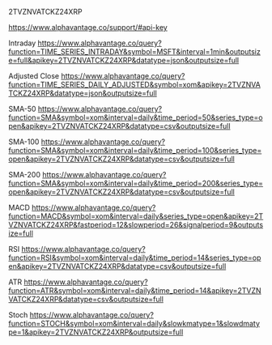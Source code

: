 2TVZNVATCKZ24XRP

https://www.alphavantage.co/support/#api-key

Intraday
https://www.alphavantage.co/query?function=TIME_SERIES_INTRADAY&symbol=MSFT&interval=1min&outputsize=full&apikey=2TVZNVATCKZ24XRP&datatype=json&outputsize=full

Adjusted Close
https://www.alphavantage.co/query?function=TIME_SERIES_DAILY_ADJUSTED&symbol=xom&apikey=2TVZNVATCKZ24XRP&datatype=json&outputsize=full

SMA-50
https://www.alphavantage.co/query?function=SMA&symbol=xom&interval=daily&time_period=50&series_type=open&apikey=2TVZNVATCKZ24XRP&datatype=csv&outputsize=full

SMA-100
https://www.alphavantage.co/query?function=SMA&symbol=xom&interval=daily&time_period=100&series_type=open&apikey=2TVZNVATCKZ24XRP&datatype=csv&outputsize=full

SMA-200
https://www.alphavantage.co/query?function=SMA&symbol=xom&interval=daily&time_period=200&series_type=open&apikey=2TVZNVATCKZ24XRP&datatype=csv&outputsize=full

MACD
https://www.alphavantage.co/query?function=MACD&symbol=xom&interval=daily&series_type=open&apikey=2TVZNVATCKZ24XRP&fastperiod=12&slowperiod=26&signalperiod=9&outputsize=full

RSI
https://www.alphavantage.co/query?function=RSI&symbol=xom&interval=daily&time_period=14&series_type=open&apikey=2TVZNVATCKZ24XRP&datatype=csv&outputsize=full

ATR
https://www.alphavantage.co/query?function=ATR&symbol=xom&interval=daily&time_period=14&apikey=2TVZNVATCKZ24XRP&datatype=csv&outputsize=full

Stoch
https://www.alphavantage.co/query?function=STOCH&symbol=xom&interval=daily&slowkmatype=1&slowdmatype=1&apikey=2TVZNVATCKZ24XRP&outputsize=full
